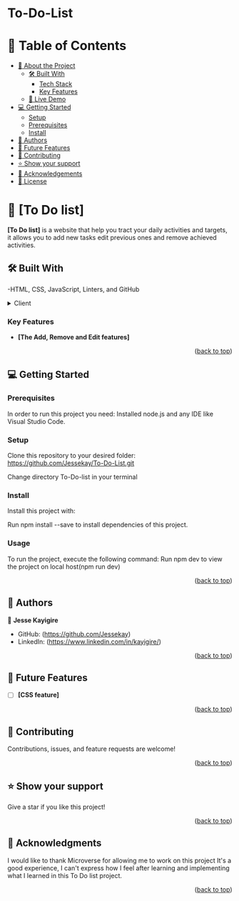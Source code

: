 # To-Do-List
<a name="readme-top"></a>
# 📗 Table of Contents

- [📖 About the Project](#about-project)
  - [🛠 Built With](#built-with)
    - [Tech Stack](#tech-stack)
    - [Key Features](#key-features)
  - [🚀 Live Demo](#live-demo)
- [💻 Getting Started](#getting-started)
  - [Setup](#setup)
  - [Prerequisites](#prerequisites)
  - [Install](#install)
- [👥 Authors](#authors)
- [🔭 Future Features](#future-features)
- [🤝 Contributing](#contributing)
- [⭐️ Show your support](#support)
- [🙏 Acknowledgements](#acknowledgements)
- [📝 License](#license)

# 📖 [To Do list] <a name="about-project"></a>

**[To Do list]** is a website that help you tract your daily activities and targets, it allows you to add new tasks edit previous ones and remove achieved activities.

## 🛠 Built With <a name="built-with"></a>

-HTML, CSS, JavaScript, Linters, and GitHub

<details>
  <summary>Client</summary>
  <ul>
    <li><a href="https://html.com/">HTML</a></li>
    <li><a href="https://css.com/">CSS</a></li>
    <li><a href="https://javascript.com/">JavaScript</a></li>
    <li>Technologies used Git, Github, and linters</li>
  </ul>
</details>


### Key Features <a name="key-features"></a>

- **[The Add, Remove and Edit features]**

<p align="right">(<a href="#readme-top">back to top</a>)</p>



## 💻 Getting Started <a name="getting-started"></a>

### Prerequisites

In order to run this project you need: 
Installed node.js and any IDE like Visual Studio Code.

### Setup

Clone this repository to your desired folder:
https://github.com/Jessekay/To-Do-List.git

Change directory To-Do-list in your terminal
### Install

Install this project with:

Run npm install --save to install dependencies of this project.

### Usage

To run the project, execute the following command:
Run npm dev to view the project on local host(npm run dev) 

<p align="right">(<a href="#readme-top">back to top</a>)</p>

## 👥 Authors <a name="authors"></a>

👤 **Jesse Kayigire**

- GitHub: (https://github.com/Jessekay)
- LinkedIn: (https://www.linkedin.com/in/kayigire/)

<p align="right">(<a href="#readme-top">back to top</a>)</p>

## 🔭 Future Features <a name="future-features"></a>

- [ ] **[CSS feature]**


<p align="right">(<a href="#readme-top">back to top</a>)</p>

## 🤝 Contributing <a name="contributing"></a>

Contributions, issues, and feature requests are welcome!

<p align="right">(<a href="#readme-top">back to top</a>)</p>

## ⭐️ Show your support <a name="support"></a>

Give a star if you like this project!

<p align="right">(<a href="#readme-top">back to top</a>)</p>

## 🙏 Acknowledgments <a name="acknowledgements"></a>

I would like to thank Microverse for allowing me to work on this project 
It's a good experience, I can't express how I feel after learning and implementing what I learned in this To Do list project.

<p align="right">(<a href="#readme-top">back to top</a>)</p>
